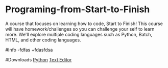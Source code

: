 # Programing-from-Start-to-Finish
A course that focuses on learning how to code, Start to Finish! This course will have homework/challenges so you can challenge your self to learn more. We'll explore multiple coding languages such as Python, Batch, HTML, and other coding languages. 

#Info
-fdfas
+fdasfdsa

#Downloads
[Python](https://www.python.org/ "Python's Homepage")
[Text Editor](https://atom.io/ "Atom's Homepage")
